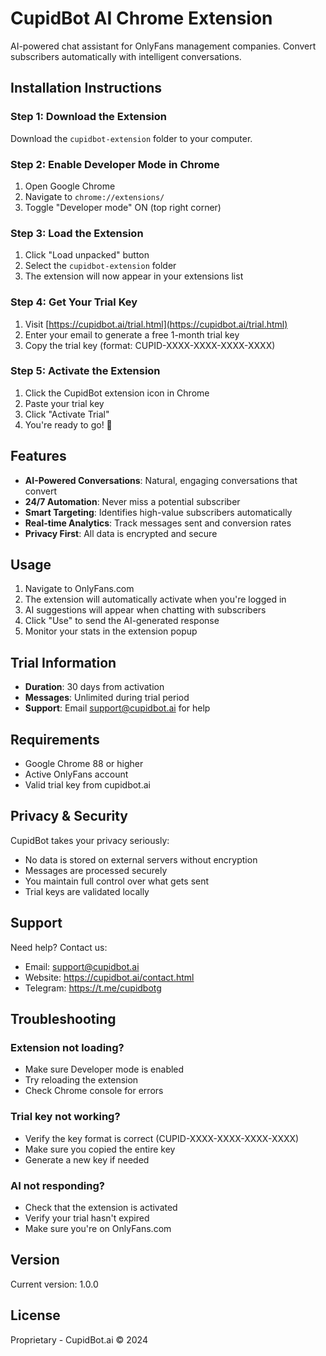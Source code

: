 # CupidBot AI Chrome Extension

AI-powered chat assistant for OnlyFans management companies. Convert subscribers automatically with intelligent conversations.

## Installation Instructions

### Step 1: Download the Extension
Download the `cupidbot-extension` folder to your computer.

### Step 2: Enable Developer Mode in Chrome
1. Open Google Chrome
2. Navigate to `chrome://extensions/`
3. Toggle "Developer mode" ON (top right corner)

### Step 3: Load the Extension
1. Click "Load unpacked" button
2. Select the `cupidbot-extension` folder
3. The extension will now appear in your extensions list

### Step 4: Get Your Trial Key
1. Visit [https://cupidbot.ai/trial.html](https://cupidbot.ai/trial.html)
2. Enter your email to generate a free 1-month trial key
3. Copy the trial key (format: CUPID-XXXX-XXXX-XXXX-XXXX)

### Step 5: Activate the Extension
1. Click the CupidBot extension icon in Chrome
2. Paste your trial key
3. Click "Activate Trial"
4. You're ready to go! 🚀

## Features

- **AI-Powered Conversations**: Natural, engaging conversations that convert
- **24/7 Automation**: Never miss a potential subscriber
- **Smart Targeting**: Identifies high-value subscribers automatically
- **Real-time Analytics**: Track messages sent and conversion rates
- **Privacy First**: All data is encrypted and secure

## Usage

1. Navigate to OnlyFans.com
2. The extension will automatically activate when you're logged in
3. AI suggestions will appear when chatting with subscribers
4. Click "Use" to send the AI-generated response
5. Monitor your stats in the extension popup

## Trial Information

- **Duration**: 30 days from activation
- **Messages**: Unlimited during trial period
- **Support**: Email support@cupidbot.ai for help

## Requirements

- Google Chrome 88 or higher
- Active OnlyFans account
- Valid trial key from cupidbot.ai

## Privacy & Security

CupidBot takes your privacy seriously:
- No data is stored on external servers without encryption
- Messages are processed securely
- You maintain full control over what gets sent
- Trial keys are validated locally

## Support

Need help? Contact us:
- Email: support@cupidbot.ai
- Website: https://cupidbot.ai/contact.html
- Telegram: https://t.me/cupidbotg

## Troubleshooting

### Extension not loading?
- Make sure Developer mode is enabled
- Try reloading the extension
- Check Chrome console for errors

### Trial key not working?
- Verify the key format is correct (CUPID-XXXX-XXXX-XXXX-XXXX)
- Make sure you copied the entire key
- Generate a new key if needed

### AI not responding?
- Check that the extension is activated
- Verify your trial hasn't expired
- Make sure you're on OnlyFans.com

## Version

Current version: 1.0.0

## License

Proprietary - CupidBot.ai © 2024

